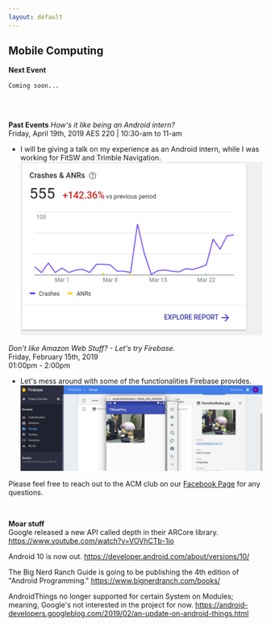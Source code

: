 ```yaml
---
layout: default
---
```

## Mobile Computing
**Next Event**
```
Coming soon...
```
<br>
<br>


**Past Events**
*How's it like being an Android intern?* <br>
Friday, April 19th, 2019 AES 220 | 10:30-am to 11-am <br>

* I will be giving a talk on my experience as an Android intern, while
I was working for FitSW and Trimble Navigation.
 ![Alt text](./MyMistake.png?raw=true "Time to put out the fire.")

*Don't like Amazon Web Stuff? - Let's try Firebase.*<br>
Friday, February 15th, 2019 <br>
01:00pm - 2:00pm
<br>

   * Let's mess around with some of the functionalities Firebase provides.
    ![Alt text](./2019_Feb_SIG.jpg?raw=true "Lonely Gourment and Firebase")

Please feel free to reach out to the ACM club on our [Facebook Page](https://www.facebook.com/MSUDenverACM/) for any questions.
<br>

<br>

**Moar stuff**
<br>
Google released a new API called depth in their ARCore library.
<https://www.youtube.com/watch?v=VOVhCTb-1io>

Android 10 is now out.
<https://developer.android.com/about/versions/10/>

The Big Nerd Ranch Guide is going to be publishing the 4th edition of "Android Programming."
<https://www.bignerdranch.com/books/>

AndroidThings no longer supported for certain System on Modules; meaning, Google's not interested in the project for now.
<https://android-developers.googleblog.com/2019/02/an-update-on-android-things.html>
